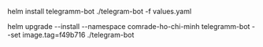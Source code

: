 helm install telegramm-bot ./telegram-bot -f values.yaml

helm upgrade --install  --namespace comrade-ho-chi-minh telegramm-bot --set image.tag=f49b716 ./telegram-bot